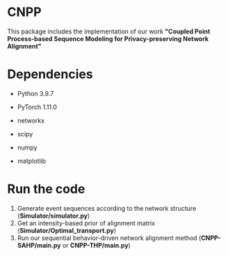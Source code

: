 # CNPP

This package includes the implementation of our work **"Coupled Point Process-based Sequence Modeling for Privacy-preserving Network Alignment"**

# Dependencies

- Python 3.9.7

- PyTorch 1.11.0

- networkx

- scipy

- numpy 

- matplotlib

  

# Run the code

1. Generate event sequences according to the network structure (**Simulator/simulator.py**)
2. Get an intensity-based prior of alignment matrix (**Simulator/Optimal_transport.py**)
3. Run our sequential behavior-driven network alignment method (**CNPP-SAHP/main.py** or **CNPP-THP/main.py**)